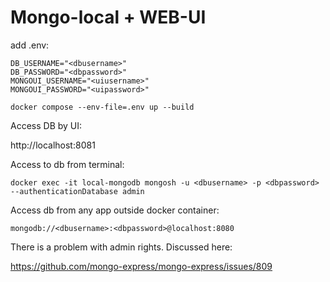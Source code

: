 # Mongo-local + WEB-UI
add .env:
```
DB_USERNAME="<dbusername>"
DB_PASSWORD="<dbpassword>"
MONGOUI_USERNAME="<uiusername>"
MONGOUI_PASSWORD="<uipassword>"
```
```
docker compose --env-file=.env up --build
```
Access DB by UI:

http://localhost:8081

Access to db from terminal:
```
docker exec -it local-mongodb mongosh -u <dbusername> -p <dbpassword> --authenticationDatabase admin
```
Access db from any app outside docker container:
```
mongodb://<dbusername>:<dbpassword>@localhost:8080
```
There is a problem with admin rights. Discussed here:

https://github.com/mongo-express/mongo-express/issues/809
